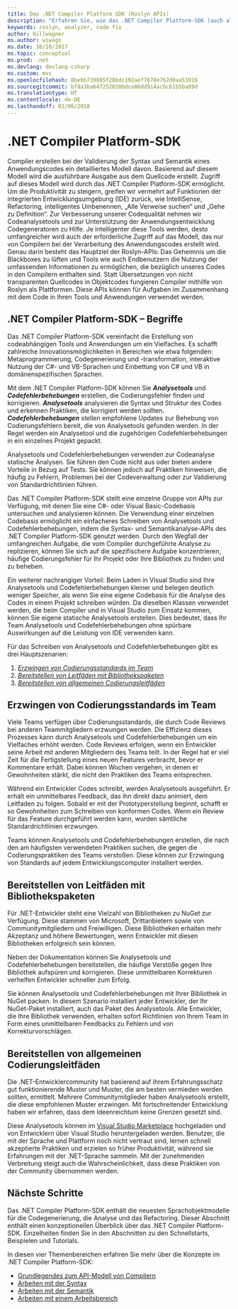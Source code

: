 ```yaml
---
title: Das .NET Compiler Platform SDK (Roslyn APIs)
description: "Erfahren Sie, wie das .NET Compiler Platform-SDK (auch als „Roslyn-APIs“ bezeichnet) verwendet wird, um den .NET-Code zu analysieren, Fehler zu erkennen und diese Fehler zu beheben."
keywords: roslyn, analyzer, code fix
author: billwagner
ms.author: wiwagn
ms.date: 10/10/2017
ms.topic: conceptual
ms.prod: .net
ms.devlang: devlang-csharp
ms.custom: mvc
ms.openlocfilehash: 8bebb739805f28bdc192aef7678e762d0aa51016
ms.sourcegitcommit: bf8a3ba647252010bdce86dd914ac6c61b5ba89d
ms.translationtype: HT
ms.contentlocale: de-DE
ms.lasthandoff: 01/06/2018
---
```

# <a name="the-net-compiler-platform-sdk"></a>.NET Compiler Platform-SDK

Compiler erstellen bei der Validierung der Syntax und Semantik eines Anwendungscodes ein detailliertes Modell davon. Basierend auf diesem Modell wird die ausführbare Ausgabe aus dem Quellcode erstellt. Zugriff auf dieses Modell wird durch das .NET Compiler Platform-SDK ermöglicht. Um die Produktivität zu steigern, greifen wir vermehrt auf Funktionen der integrierten Entwicklungsumgebung (IDE) zurück, wie IntelliSense, Refactoring, intelligentes Umbenennen, „Alle Verweise suchen“ und „Gehe zu Definition“. Zur Verbesserung unserer Codequalität nehmen wir Codeanalysetools und zur Unterstützung der Anwendungsentwicklung Codegeneratoren zu Hilfe. Je intelligenter diese Tools werden, desto umfangreicher wird auch der erforderliche Zugriff auf das Modell, das nur von Compilern bei der Verarbeitung des Anwendungscodes erstellt wird. Genau darin besteht das Hauptziel der Roslyn-APIs: Das Geheimnis um die Blackboxes zu lüften und Tools wie auch Endbenutzern die Nutzung der umfassenden Informationen zu ermöglichen, die bezüglich unseres Codes in den Compilern enthalten sind.
Statt Übersetzungen von nicht transparenten Quellcodes in Objektcodes fungieren Compiler mithilfe von Roslyn als Plattformen. Diese APIs können für Aufgaben im Zusammenhang mit dem Code in Ihren Tools und Anwendungen verwendet werden.

## <a name="net-compiler-platform-sdk-concepts"></a>.NET Compiler Platform-SDK – Begriffe

Das .NET Compiler Platform-SDK vereinfacht die Erstellung von codeabhängigen Tools und Anwendungen um ein Vielfaches. Es schafft zahlreiche Innovationsmöglichkeiten in Bereichen wie etwa folgenden: Metaprogrammierung, Codegenerierung und -transformation, interaktive Nutzung der C#- und VB-Sprachen und Einbettung von C# und VB in domänenspezifischen Sprachen.

Mit dem .NET Compiler Platform-SDK können Sie ***Analysetools*** und ***Codefehlerbehebungen*** erstellen, die Codierungsfehler finden und korrigieren. ***Analysetools*** analysieren die Syntax und Struktur des Codes und erkennen Praktiken, die korrigiert werden sollten. ***Codefehlerbehebungen*** stellen empfohlene Updates zur Behebung von Codierungsfehlern bereit, die von Analysetools gefunden werden. In der Regel werden ein Analysetool und die zugehörigen Codefehlerbehebungen in ein einzelnes Projekt gepackt. 

Analysetools und Codefehlerbehebungen verwenden zur Codeanalyse statische Analysen. Sie führen den Code nicht aus oder bieten andere Vorteile in Bezug auf Tests. Sie können jedoch auf Praktiken hinweisen, die häufig zu Fehlern, Problemen bei der Codeverwaltung oder zur Validierung von Standardrichtlinien führen.

Das .NET Compiler Platform-SDK stellt eine einzelne Gruppe von APIs zur Verfügung, mit denen Sie eine C#- oder Visual Basic-Codebasis untersuchen und analysieren können. Die Verwendung einer einzelnen Codebasis ermöglicht ein einfacheres Schreiben von Analysetools und Codefehlerbehebungen, indem die Syntax- und Semantikanalyse-APIs des .NET Compiler Platform-SDK genutzt werden. Durch den Wegfall der umfangreichen Aufgabe, die vom Compiler durchgeführte Analyse zu replizieren, können Sie sich auf die spezifischere Aufgabe konzentrieren, häufige Codierungsfehler für Ihr Projekt oder Ihre Bibliothek zu finden und zu beheben.

Ein weiterer nachrangiger Vorteil: Beim Laden in Visual Studio sind Ihre Analysetools und Codefehlerbehebungen kleiner und belegen deutlich weniger Speicher, als wenn Sie eine eigene Codebasis für die Analyse des Codes in einem Projekt schreiben würden. Da dieselben Klassen verwendet werden, die beim Compiler und in Visual Studio zum Einsatz kommen, können Sie eigene statische Analysetools erstellen. Dies bedeutet, dass Ihr Team Analysetools und Codefehlerbehebungen ohne spürbare Auswirkungen auf die Leistung von IDE verwenden kann.

Für das Schreiben von Analysetools und Codefehlerbehebungen gibt es drei Hauptszenarien:

1. [*Erzwingen von Codierungsstandards im Team*](#enforce-team-coding-standards)
1. [*Bereitstellen von Leitfäden mit Bibliothekspaketen*](#provide-guidance-with-library-packages)
1. [*Bereitstellen von allgemeinen Codierungsleitfäden*](#provide-general-coding-guidance)

## <a name="enforce-team-coding-standards"></a>Erzwingen von Codierungsstandards im Team

Viele Teams verfügen über Codierungsstandards, die durch Code Reviews bei anderen Teammitgliedern erzwungen werden. Die Effizienz dieses Prozesses kann durch Analysetools und Codefehlerbehebungen um ein Vielfaches erhöht werden. Code Reviews erfolgen, wenn ein Entwickler seine Arbeit mit anderen Mitgliedern des Teams teilt. In der Regel hat er viel Zeit für die Fertigstellung eines neuen Features verbracht, bevor er Kommentare erhält. Dabei können Wochen vergehen, in denen er Gewohnheiten stärkt, die nicht den Praktiken des Teams entsprechen.

Während ein Entwickler Codes schreibt, werden Analysetools ausgeführt. Er erhält ein unmittelbares Feedback, das ihn direkt dazu animiert, dem Leitfaden zu folgen. Sobald er mit der Prototyperstellung beginnt, schafft er so Gewohnheiten zum Schreiben von konformen Codes. Wenn ein Review für das Feature durchgeführt werden kann, wurden sämtliche Standardrichtlinien erzwungen.

Teams können Analysetools und Codefehlerbehebungen erstellen, die nach den am häufigsten verwendeten Praktiken suchen, die gegen die Codierungspraktiken des Teams verstoßen. Diese können zur Erzwingung von Standards auf jedem Entwicklungscomputer installiert werden.

## <a name="provide-guidance-with-library-packages"></a>Bereitstellen von Leitfäden mit Bibliothekspaketen

Für .NET-Entwickler steht eine Vielzahl von Bibliotheken zu NuGet zur Verfügung.
Diese stammen von Microsoft, Drittanbietern sowie von Communitymitgliedern und Freiwilligen. Diese Bibliotheken erhalten mehr Akzeptanz und höhere Bewertungen, wenn Entwickler mit diesen Bibliotheken erfolgreich sein können.

Neben der Dokumentation können Sie Analysetools und Codefehlerbehebungen bereitstellen, die häufige Verstöße gegen Ihre Bibliothek aufspüren und korrigieren. Diese unmittelbaren Korrekturen verhelfen Entwickler schneller zum Erfolg. 

Sie können Analysetools und Codefehlerbehebungen mit Ihrer Bibliothek in NuGet packen. In diesem Szenario installiert jeder Entwickler, der Ihr NuGet-Paket installiert, auch das Paket des Analysetools. Alle Entwickler, die Ihre Bibliothek verwenden, erhalten sofort Richtlinien von Ihrem Team in Form eines unmittelbaren Feedbacks zu Fehlern und von Korrekturvorschlägen.

## <a name="provide-general-guidance"></a>Bereitstellen von allgemeinen Codierungsleitfäden

Die .NET-Entwicklercommunity hat basierend auf ihrem Erfahrungsschatz gut funktionierende Muster und Muster, die am besten vermieden werden sollten, ermittelt. Mehrere Communitymitglieder haben Analysetools erstellt, die diese empfohlenen Muster erzwingen. Mit fortschreitender Entwicklung haben wir erfahren, dass dem Ideenreichtum keine Grenzen gesetzt sind.

Diese Analysetools können im [Visual Studio Marketplace](https://marketplace.visualstudio.com/vs) hochgeladen und von Entwicklern über Visual Studio heruntergeladen werden. Benutzer, die mit der Sprache und Plattform noch nicht vertraut sind, lernen schnell akzeptierte Praktiken und erzielen so früher Produktivität, während sie Erfahrungen mit der .NET-Sprache sammeln. Mit der zunehmenden Verbreitung steigt auch die Wahrscheinlichkeit, dass diese Praktiken von der Community übernommen werden.

## <a name="next-steps"></a>Nächste Schritte

Das .NET Compiler Platform-SDK enthält die neuesten Sprachobjektmodelle für die Codegenerierung, die Analyse und das Refactoring. Dieser Abschnitt enthält einen konzeptionellen Überblick über das .NET Compiler Platform-SDK. Einzelheiten finden Sie in den Abschnitten zu den Schnellstarts, Beispielen und Tutorials.

In diesen vier Themenbereichen erfahren Sie mehr über die Konzepte im .NET Compiler Platform-SDK:

 - [Grundlegendes zum API-Modell von Compilern](compiler-api-model.md)
 - [Arbeiten mit der Syntax](work-with-syntax.md)
 - [Arbeiten mit der Semantik](work-with-semantics.md)
 - [Arbeiten mit einem Arbeitsbereich](work-with-workspace.md)

<!--

Turn this on as more of the conceptual content is in place:
- Try the [Quickstarts](quickstart/index.md) to create your first tutorial.
- Experiment with one of the [Tutorials](tutorials/index.md).
- Explore the [Samples](samples/index.md) to see some simple analyzers.
- Read the [Concepts](concepts/index.md) to understand the ideas behind analyzers and code fixes.

-->
